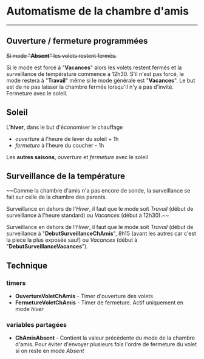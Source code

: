 # Automatisme de la chambre d'amis
-----

## Ouverture / fermeture programmées

~~Si mode "**Absent**" les volets restent fermés.~~

Si le mode est forcé à "**Vacances**" alors les volets restent fermés et la surveillance de température commence a 12h30.
S'il n'est pas forcé, le mode restera à "**Travail**" même si le mode générale est "**Vacances**". Le but est de ne pas laisser la chambre fermée lorsqu'il n'y a pas d'invité.
Fermeture avec le soleil.

## Soleil

L'**hiver**, dans le but d'économiser le chauffage
- *ouverture* à l'heure de lever du soleil + 1h 
- *fermeture* à l'heure du coucher - 1h

Les **autres saisons**, *ouverture* et *fermeture* avec le soleil

## Surveillance de la température

~~Comme la chambre d'amis n'a pas encore de sonde, la surveillance se fait sur celle de la chambre des parents.

Surveillance en dehors de l'*Hiver*, il faut que le mode soit *Travail* (début de surveillance à l'heure standard) ou *Vacances* (début à 12h30).~~

Surveillance en dehors de l'*Hiver*, il faut que le mode soit *Travail* (début de surveillance à "**DebutSurveillanceChAmis**", 8h15 (avant les autres car c'est la piece la plus exposée sauf) ou *Vacances* (début à "**DebutSurveillanceVacances**").	

## Technique

### timers
- **OuvertureVoletChAmis** - Timer d'ouverture des volets
- **FermetureVoletChAmis** - Timer de fermeture. Actif uniquement en mode *hiver*
### variables partagées
- **ChAmisAbsent** - Contient la valeur précédente du mode de la chambre d'amis. Pour éviter d'envoyer plusieurs fois l'ordre de fermeture du volet si on reste en mode *Absent*

